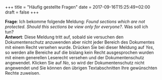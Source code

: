 +++
title = "Häufig gestellte Fragen"
date = 2017-09-16T15:25:49+02:00
draft = false
+++


**Frage**: Ich bekomme folgende Meldung: *Found sections which are not protected. Should this sections be view only for everyone?*. Was soll ich tun? <br>
**Antwort**: Diese Meldung tritt auf, sobald sie versuchen den Dokumentenschutz anzuwenden aber nicht jeder Bereich des Dokumentes mit einem Recht versehen wurde. Drücken Sie bei dieser Meldung auf *Yes*, so werden alle Bereiche auf die bislang kein Recht ausgesprochen wurden mit einem generellen Leserecht versehen und der Dokumentenschutz angewendet. Klicken Sie auf *No*, so wird der Dokumentenschutz nicht angewendet und Sie können den übrigen Textabschnitten Ihre gewünschten Rechte zuweisen.

